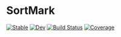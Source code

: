 # SortMark

[![Stable](https://img.shields.io/badge/docs-stable-blue.svg)](https://LilithHafner.github.io/SortMark.jl/stable)
[![Dev](https://img.shields.io/badge/docs-dev-blue.svg)](https://LilithHafner.github.io/SortMark.jl/dev)
[![Build Status](https://github.com/LilithHafner/SortMark.jl/workflows/CI/badge.svg)](https://github.com/LilithHafner/SortMark.jl/actions)
[![Coverage](https://codecov.io/gh/LilithHafner/SortMark.jl/branch/main/graph/badge.svg)](https://codecov.io/gh/LilithHafner/SortMark.jl)

